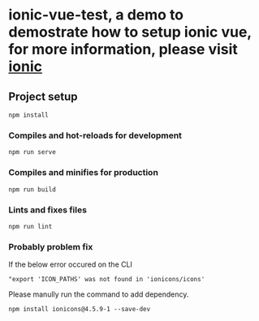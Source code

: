 # ionic-vue-test, a demo to demostrate how to setup ionic vue, for more information, please visit [ionic](http://ionicframework.com)

## Project setup
```
npm install
```

### Compiles and hot-reloads for development
```
npm run serve
```

### Compiles and minifies for production
```
npm run build
```

### Lints and fixes files
```
npm run lint
```

### Probably problem fix
If the below error occured on the CLI
```
"export 'ICON_PATHS' was not found in 'ionicons/icons'
```
Please manully run the command to add dependency.
```
npm install ionicons@4.5.9-1 --save-dev
```
